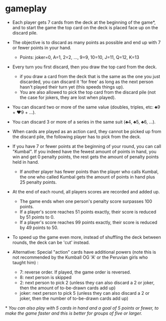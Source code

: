 # gameplay

* Each player gets 7 cards from the deck at the beginning of the game\*, and to start the game the top card on the deck is placed face up on the discard pile.

* The objective is to discard as many points as possible and end up with 7 or fewer points in your hand.
    * Points: joker=0, A=1, 2=2, ..., 9=9, 10=10, J=11, Q=12, K=13

* Every turn you first discard, then you draw the top card from the deck.
    * if you draw a card from the deck that is the same as the one you just discarded, you can discard it 'for free' as long as the next person hasn't played their turn yet (this speeds things up).
    * You are also allowed to pick the top card from the discard pile (not the case for jokers, they are lost when played). 

* You can discard two or more of the same value (doubles, triples, etc: ♣️9 + ♥️9 + ...).

* You can discard 3 or more of a series in the same suit (♣️4, ♣️5, ♣️6, ...).

* When cards are played as an action card, they cannot be picked up from the discard pile, the following player has to pick from the deck.

* If you have 7 or fewer points at the beginning of your round, you can call "Kumbal". If you indeed have the fewest amount of points in hand, you win and get 0 penalty points, the rest gets the amount of penalty points held in hand. 
    * If another player has fewer points than the player who calls Kumbal, the one who called Kumbal gets the amount of points in hand plus 25 penalty points. 

* At the end of each round, all players scores are recorded and added up.
    * The game ends when one person's penalty score surpasses 100 points.
    * If a player's score reaches 51 points exactly, their score is reduced by 51 points to 0.
    * If a player's score reaches 99 points exactly, their score is reduced by 49 points to 50.

* To speed up the game even more, instead of shuffling the deck between rounds, the deck can be 'cut' instead.

* Alternative: Special "action" cards have additional powers (note this is not recommended by the Kumball OG 'A' or the Peruvian girls who taught him) : 
    * 7: reverse order. If played, the game order is reversed.
    * 8: next person is skipped
    * 2: next person to pick 2 (unless they can also discard a 2 or joker, then the amount of to-be-drawn cards add up)
    * joker: next person to pick 5 (unless they can also discard a 2 or joker, then the number of to-be-drawn cards add up)

\* *You can also play with 5 cards in hand and a goal of 5 points or fewer, to make the game faster and this is better for groups of five or larger.*
